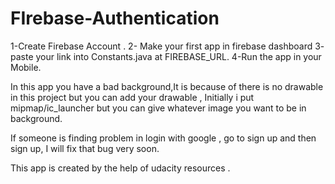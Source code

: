 # FIrebase-Authentication

1-Create Firebase Account .
2- Make your first app in firebase dashboard
3- paste your link into Constants.java at FIREBASE_URL.
4-Run the app in your Mobile.

In this app you have a bad background,It is because of there is no drawable in this project but you can add your drawable , Initially i put 
mipmap/ic_launcher but you can give whatever image you want to be in background.

If someone is finding problem in login with google , go to sign up and then sign up, I will fix that bug very soon.

This app is created by the help of udacity resources .

